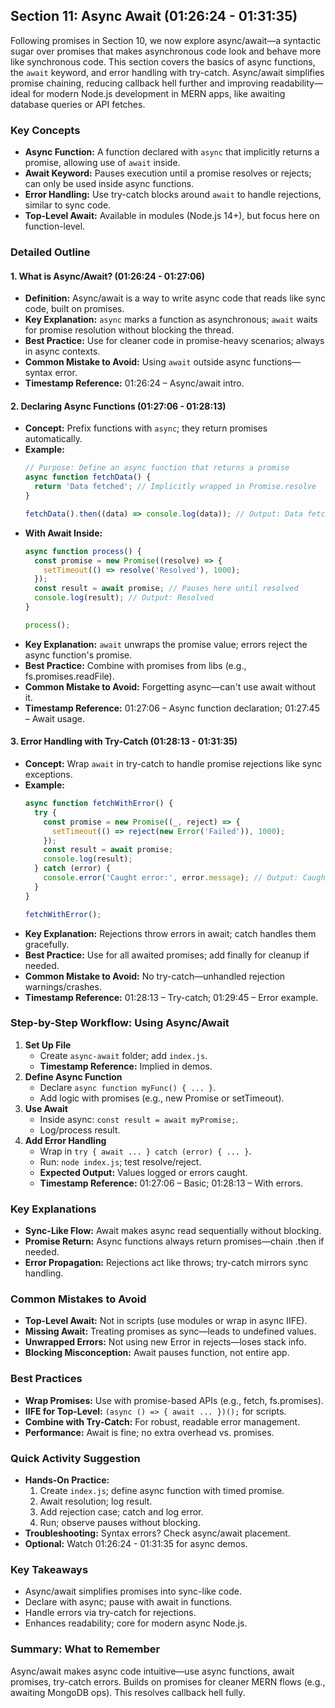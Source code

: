## Section 11: Async Await (01:26:24 - 01:31:35)

Following promises in Section 10, we now explore async/await—a syntactic sugar over promises that makes asynchronous code look and behave more like synchronous code. This section covers the basics of async functions, the `await` keyword, and error handling with try-catch. Async/await simplifies promise chaining, reducing callback hell further and improving readability—ideal for modern Node.js development in MERN apps, like awaiting database queries or API fetches.

### Key Concepts
- **Async Function:** A function declared with `async` that implicitly returns a promise, allowing use of `await` inside.
- **Await Keyword:** Pauses execution until a promise resolves or rejects; can only be used inside async functions.
- **Error Handling:** Use try-catch blocks around `await` to handle rejections, similar to sync code.
- **Top-Level Await:** Available in modules (Node.js 14+), but focus here on function-level.

### Detailed Outline

#### 1. What is Async/Await? (01:26:24 - 01:27:06)
- **Definition:** Async/await is a way to write async code that reads like sync code, built on promises.
- **Key Explanation:** `async` marks a function as asynchronous; `await` waits for promise resolution without blocking the thread.
- **Best Practice:** Use for cleaner code in promise-heavy scenarios; always in async contexts.
- **Common Mistake to Avoid:** Using `await` outside async functions—syntax error.
- **Timestamp Reference:** 01:26:24 – Async/await intro.

#### 2. Declaring Async Functions (01:27:06 - 01:28:13)
- **Concept:** Prefix functions with `async`; they return promises automatically.
- **Example:**
  ```javascript
  // Purpose: Define an async function that returns a promise
  async function fetchData() {
    return 'Data fetched'; // Implicitly wrapped in Promise.resolve
  }

  fetchData().then((data) => console.log(data)); // Output: Data fetched
  ```
- **With Await Inside:**
  ```javascript
  async function process() {
    const promise = new Promise((resolve) => {
      setTimeout(() => resolve('Resolved'), 1000);
    });
    const result = await promise; // Pauses here until resolved
    console.log(result); // Output: Resolved
  }

  process();
  ```
- **Key Explanation:** `await` unwraps the promise value; errors reject the async function's promise.
- **Best Practice:** Combine with promises from libs (e.g., fs.promises.readFile).
- **Common Mistake to Avoid:** Forgetting async—can't use await without it.
- **Timestamp Reference:** 01:27:06 – Async function declaration; 01:27:45 – Await usage.

#### 3. Error Handling with Try-Catch (01:28:13 - 01:31:35)
- **Concept:** Wrap `await` in try-catch to handle promise rejections like sync exceptions.
- **Example:**
  ```javascript
  async function fetchWithError() {
    try {
      const promise = new Promise((_, reject) => {
        setTimeout(() => reject(new Error('Failed')), 1000);
      });
      const result = await promise;
      console.log(result);
    } catch (error) {
      console.error('Caught error:', error.message); // Output: Caught error: Failed
    }
  }

  fetchWithError();
  ```
- **Key Explanation:** Rejections throw errors in await; catch handles them gracefully.
- **Best Practice:** Use for all awaited promises; add finally for cleanup if needed.
- **Common Mistake to Avoid:** No try-catch—unhandled rejection warnings/crashes.
- **Timestamp Reference:** 01:28:13 – Try-catch; 01:29:45 – Error example.

### Step-by-Step Workflow: Using Async/Await
1. **Set Up File**
   - Create `async-await` folder; add `index.js`.
   - **Timestamp Reference:** Implied in demos.
2. **Define Async Function**
   - Declare `async function myFunc() { ... }`.
   - Add logic with promises (e.g., new Promise or setTimeout).
3. **Use Await**
   - Inside async: `const result = await myPromise;`.
   - Log/process result.
4. **Add Error Handling**
   - Wrap in `try { await ... } catch (error) { ... }`.
   - Run: `node index.js`; test resolve/reject.
   - **Expected Output:** Values logged or errors caught.
   - **Timestamp Reference:** 01:27:06 – Basic; 01:28:13 – With errors.

### Key Explanations
- **Sync-Like Flow:** Await makes async read sequentially without blocking.
- **Promise Return:** Async functions always return promises—chain .then if needed.
- **Error Propagation:** Rejections act like throws; try-catch mirrors sync handling.

### Common Mistakes to Avoid
- **Top-Level Await:** Not in scripts (use modules or wrap in async IIFE).
- **Missing Await:** Treating promises as sync—leads to undefined values.
- **Unwrapped Errors:** Not using new Error in rejects—loses stack info.
- **Blocking Misconception:** Await pauses function, not entire app.

### Best Practices
- **Wrap Promises:** Use with promise-based APIs (e.g., fetch, fs.promises).
- **IIFE for Top-Level:** `(async () => { await ... })();` for scripts.
- **Combine with Try-Catch:** For robust, readable error management.
- **Performance:** Await is fine; no extra overhead vs. promises.

### Quick Activity Suggestion
- **Hands-On Practice:**
  1. Create `index.js`; define async function with timed promise.
  2. Await resolution; log result.
  3. Add rejection case; catch and log error.
  4. Run; observe pauses without blocking.
- **Troubleshooting:** Syntax errors? Check async/await placement.
- **Optional:** Watch 01:26:24 - 01:31:35 for async demos.

### Key Takeaways
- Async/await simplifies promises into sync-like code.
- Declare with async; pause with await in functions.
- Handle errors via try-catch for rejections.
- Enhances readability; core for modern async Node.js.

### Summary: What to Remember
Async/await makes async code intuitive—use async functions, await promises, try-catch errors. Builds on promises for cleaner MERN flows (e.g., awaiting MongoDB ops). This resolves callback hell fully.
